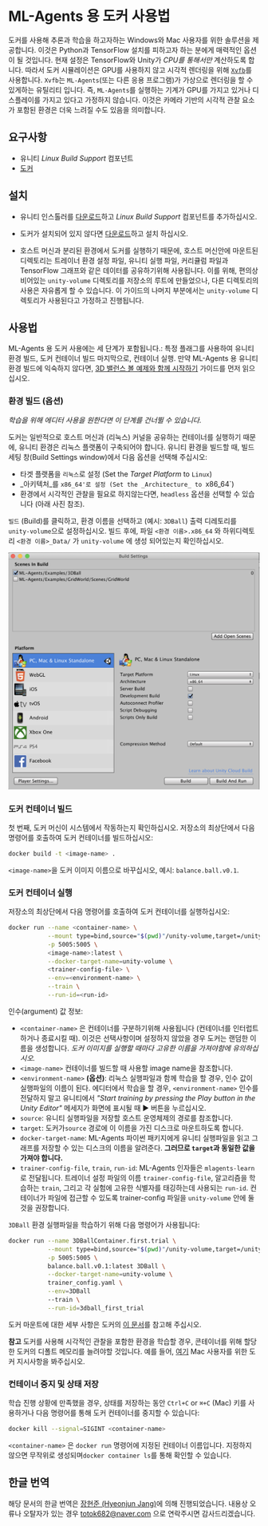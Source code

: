 ﻿# ML-Agents 용 도커 사용법

도커를 사용해 추론과 학습을 하고자하는 Windows와 Mac 사용자를 위한 솔루션을 제공합니다.
이것은 Python과 TensorFlow 설치를 피하고자 하는 분에게 매력적인 옵션이 될 것입니다. 현재 설정은 TensorFlow와 Unity가 _CPU를 통해서만_
계산하도록 합니다. 따라서 도커 시뮬레이션은 GPU를 사용하지 않고 시각적 렌더링을 위해 [`Xvfb`](https://en.wikipedia.org/wiki/Xvfb)를 사용합니다.
`Xvfb`는 `ML-Agents`(또는 다른 응용 프로그램)가 가상으로 렌더링을 할 수 있게하는 유틸리티 입니다. 즉, `ML-Agents`를 실행하는 기계가 GPU를 가지고 있거나
디스플레이를 가지고 있다고 가정하지 않습니다. 이것은 카메라 기반의 시각적 관찰 요소가 포함된 환경은 더욱 느려질 수도 있음을 의미합니다.

## 요구사항

- 유니티 _Linux Build Support_ 컴포넌트
- [도커](https://www.docker.com)

## 설치

- 유니티 인스톨러를 [다운로드](https://unity3d.com/kr/get-unity/download)하고 _Linux Build Support_ 컴포넌트를 추가하십시오.

- 도커가 설치되어 있지 않다면 [다운로드](https://www.docker.com/community-edition#/download)하고 설치 하십시오.

- 호스트 머신과 분리된 환경에서 도커를 실행하기 때문에, 호스트 머신안에 마운트된 디렉토리는 트레이너 환경 설정 파일,
  유니티 실행 파일, 커리큘럼 파일과 TensorFlow 그래프와 같은 데이터를 공유하기위해 사용됩니다.
  이를 위해, 편의상 비어있는 `unity-volume` 디렉토리를 저장소의 루트에 만들었으나, 다른 디렉토리의 사용은 자유롭게 할 수 있습니다.
  이 가이드의 나머지 부분에서는 `unity-volume` 디렉토리가 사용된다고 가정하고 진행됩니다.

## 사용법

ML-Agents 용 도커 사용에는 세 단계가 포함됩니다.: 특정 플래그를 사용하여 유니티 환경 빌드, 도커 컨테이너 빌드
마지막으로, 컨테이너 실행. 만약 ML-Agents 용 유니티 환경 빌드에 익숙하지 않다면, [3D 밸런스 볼 예제와 함께 시작하기](Getting-Started-with-Balance-Ball.md) 가이드를 먼저 읽으십시오.

### 환경 빌드 (옵션)

_학습을 위해 에디터 사용을 원한다면 이 단계를 건너뛸 수 있습니다._

도커는 일반적으로 호스트 머신과 (리눅스) 커널을 공유하는 컨테이너를 실행하기 때문에,
유니티 환경은 리눅스 플랫폼이 구축되어야 합니다. 유니티 환경을 빌드할 때, 빌드 세팅 창(Build Settings window)에서
다음 옵션을 선택해 주십시오:

- 타겟 플랫폼을 `리눅스`로 설정 (Set the _Target Platform_ to `Linux`)
- _아키텍처_를 `x86_64'로 설정 (Set the _Architecture_ to `x86_64`)
- 환경에서 시각적인 관찰을 필요로 하지않는다면, `headless` 옵션을 선택할 수 있습니다 (아래 사진 참조).

`빌드` (Build)를 클릭하고, 환경 이름을 선택하고 (예시: `3DBall`) 출력 디레토리를 `unity-volume`으로 설정하십시오.
빌드 후에, 파일 `<환경 이름>.x86_64` 와 하위디렉토리 `<환경 이름>_Data/` 가 `unity-volume` 에 생성 되어있는지 확인하십시오.

![도커를 위한 빌드 설정](images/docker_build_settings.png)

### 도커 컨테이너 빌드

첫 번째, 도커 머신이 시스템에서 작동하는지 확인하십시오. 저장소의 최상단에서 다음 명령어를 호출하여
도커 컨테이너를 빌드하십시오:

```sh
docker build -t <image-name> .
```

`<image-name>`을 도커 이미지 이름으로 바꾸십시오, 예시: `balance.ball.v0.1`.

### 도커 컨테이너 실행

저장소의 최상단에서 다음 명령어를 호출하여 도커 컨테이너를 실행하십시오:

```sh
docker run --name <container-name> \
           --mount type=bind,source="$(pwd)"/unity-volume,target=/unity-volume \
           -p 5005:5005 \
           <image-name>:latest \
           --docker-target-name=unity-volume \
           <trainer-config-file> \
           --env=<environment-name> \
           --train \
           --run-id=<run-id>
```

인수(argument) 값 정보:

- `<container-name>` 은 컨테이너를 구분하기위해 사용됩니다 (컨테이너를 인터럽트하거나 종료시킬 때).
이것은 선택사항이며 설정하지 않았을 경우 도커는 랜덤한 이름을 생성합니다. _도커 이미지를 실행할 때마다
고유한 이름을 가져야함에 유의하십시오._
- `<image-name>` 컨테이너를 빌드할 때 사용할 image name을 참조합니다.
- `<environment-name>` __(옵션)__: 리눅스 실행파일과 함께 학습을 할 경우, 인수 값이 실행파일의 이름이 된다.
에디터에서 학습을 할 경우, `<environment-name>` 인수를 전달하지 말고 유니티에서 _"Start training by pressing
  the Play button in the Unity Editor"_ 메세지가 화면에 표시될 때 :arrow_forward: 버튼을 누르십시오.
- `source`: 유니티 실행파일을 저장할 호스트 운영체제의 경로를 참조합니다.
- `target`: 도커가`source` 경로에 이 이름을 가진 디스크로 마운트하도록 합니다.
- `docker-target-name`: ML-Agents 파이썬 패키지에게 유니티 실행파일을 읽고 그래프를 저장할 수 있는 디스크의 이름을 알려준다.
**그러므로 `target`과 동일한 값을 가져야 합니다.**
- `trainer-config-file`, `train`, `run-id`: ML-Agents 인자들은 `mlagents-learn`로 전달됩니다. 트레이너 설정 파일의 이름 `trainer-config-file`,
알고리즘을 학습하는 `train`, 그리고 각 실험에 고유한 식별자를 태깅하는데 사용되는 `run-id`.
컨테이너가 파일에 접근할 수 있도록 trainer-config 파일을 `unity-volume` 안에 둘 것을 권장합니다.

`3DBall` 환경 실행파일을 학습하기 위해 다음 명령어가 사용됩니다:

```sh
docker run --name 3DBallContainer.first.trial \
           --mount type=bind,source="$(pwd)"/unity-volume,target=/unity-volume \
           -p 5005:5005 \
           balance.ball.v0.1:latest 3DBall \
           --docker-target-name=unity-volume \
           trainer_config.yaml \
           --env=3DBall
           --train \
           --run-id=3dball_first_trial
```

도커 마운트에 대한 세부 사항은 도커의 [이 문서](https://docs.docker.com/storage/bind-mounts/)를 참고해 주십시오.

**참고** 도커를 사용해 시각적인 관찰을 포함한 환경을 학습할 경우, 콘테이너를 위해 할당한 도커의 디폴트 메모리를 늘려야할 것입니다.
예를 들어, [여기](https://docs.docker.com/docker-for-mac/#advanced) Mac 사용자를 위한 도커 지시사항을 봐주십시오.

### 컨테이너 중지 및 상태 저장

학습 진행 상황에 만족했을 경우, 상태를 저장하는 동안 `Ctrl+C` or `⌘+C` (Mac) 키를 사용하거나 다음 명령어를 통해 도커 컨테이너를 중지할 수 있습니다:

```sh
docker kill --signal=SIGINT <container-name>
```

`<container-name>` 은 `docker run` 명령어에 지정된 컨테이너 이름입니다. 지정하지 않으면 무작위로 생성되며`docker container ls`를 통해 확인할 수 있습니다.


## 한글 번역

해당 문서의 한글 번역은 [장현준 (Hyeonjun Jang)]([https://github.com/janghyeonjun](https://github.com/janghyeonjun))에 의해 진행되었습니다. 내용상 오류나 오탈자가 있는 경우 totok682@naver.com 으로 연락주시면 감사드리겠습니다.
